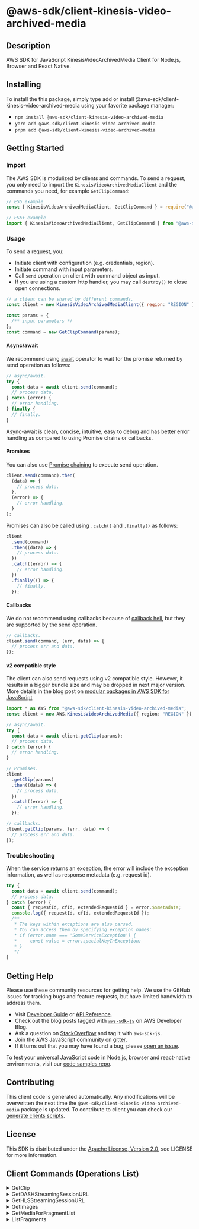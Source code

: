 <!-- generated file, do not edit directly -->

# @aws-sdk/client-kinesis-video-archived-media

## Description

AWS SDK for JavaScript KinesisVideoArchivedMedia Client for Node.js, Browser and React Native.

<p></p>

## Installing

To install the this package, simply type add or install @aws-sdk/client-kinesis-video-archived-media
using your favorite package manager:

- `npm install @aws-sdk/client-kinesis-video-archived-media`
- `yarn add @aws-sdk/client-kinesis-video-archived-media`
- `pnpm add @aws-sdk/client-kinesis-video-archived-media`

## Getting Started

### Import

The AWS SDK is modulized by clients and commands.
To send a request, you only need to import the `KinesisVideoArchivedMediaClient` and
the commands you need, for example `GetClipCommand`:

```js
// ES5 example
const { KinesisVideoArchivedMediaClient, GetClipCommand } = require("@aws-sdk/client-kinesis-video-archived-media");
```

```ts
// ES6+ example
import { KinesisVideoArchivedMediaClient, GetClipCommand } from "@aws-sdk/client-kinesis-video-archived-media";
```

### Usage

To send a request, you:

- Initiate client with configuration (e.g. credentials, region).
- Initiate command with input parameters.
- Call `send` operation on client with command object as input.
- If you are using a custom http handler, you may call `destroy()` to close open connections.

```js
// a client can be shared by different commands.
const client = new KinesisVideoArchivedMediaClient({ region: "REGION" });

const params = {
  /** input parameters */
};
const command = new GetClipCommand(params);
```

#### Async/await

We recommend using [await](https://developer.mozilla.org/en-US/docs/Web/JavaScript/Reference/Operators/await)
operator to wait for the promise returned by send operation as follows:

```js
// async/await.
try {
  const data = await client.send(command);
  // process data.
} catch (error) {
  // error handling.
} finally {
  // finally.
}
```

Async-await is clean, concise, intuitive, easy to debug and has better error handling
as compared to using Promise chains or callbacks.

#### Promises

You can also use [Promise chaining](https://developer.mozilla.org/en-US/docs/Web/JavaScript/Guide/Using_promises#chaining)
to execute send operation.

```js
client.send(command).then(
  (data) => {
    // process data.
  },
  (error) => {
    // error handling.
  }
);
```

Promises can also be called using `.catch()` and `.finally()` as follows:

```js
client
  .send(command)
  .then((data) => {
    // process data.
  })
  .catch((error) => {
    // error handling.
  })
  .finally(() => {
    // finally.
  });
```

#### Callbacks

We do not recommend using callbacks because of [callback hell](http://callbackhell.com/),
but they are supported by the send operation.

```js
// callbacks.
client.send(command, (err, data) => {
  // process err and data.
});
```

#### v2 compatible style

The client can also send requests using v2 compatible style.
However, it results in a bigger bundle size and may be dropped in next major version. More details in the blog post
on [modular packages in AWS SDK for JavaScript](https://aws.amazon.com/blogs/developer/modular-packages-in-aws-sdk-for-javascript/)

```ts
import * as AWS from "@aws-sdk/client-kinesis-video-archived-media";
const client = new AWS.KinesisVideoArchivedMedia({ region: "REGION" });

// async/await.
try {
  const data = await client.getClip(params);
  // process data.
} catch (error) {
  // error handling.
}

// Promises.
client
  .getClip(params)
  .then((data) => {
    // process data.
  })
  .catch((error) => {
    // error handling.
  });

// callbacks.
client.getClip(params, (err, data) => {
  // process err and data.
});
```

### Troubleshooting

When the service returns an exception, the error will include the exception information,
as well as response metadata (e.g. request id).

```js
try {
  const data = await client.send(command);
  // process data.
} catch (error) {
  const { requestId, cfId, extendedRequestId } = error.$$metadata;
  console.log({ requestId, cfId, extendedRequestId });
  /**
   * The keys within exceptions are also parsed.
   * You can access them by specifying exception names:
   * if (error.name === 'SomeServiceException') {
   *     const value = error.specialKeyInException;
   * }
   */
}
```

## Getting Help

Please use these community resources for getting help.
We use the GitHub issues for tracking bugs and feature requests, but have limited bandwidth to address them.

- Visit [Developer Guide](https://docs.aws.amazon.com/sdk-for-javascript/v3/developer-guide/welcome.html)
  or [API Reference](https://docs.aws.amazon.com/AWSJavaScriptSDK/v3/latest/index.html).
- Check out the blog posts tagged with [`aws-sdk-js`](https://aws.amazon.com/blogs/developer/tag/aws-sdk-js/)
  on AWS Developer Blog.
- Ask a question on [StackOverflow](https://stackoverflow.com/questions/tagged/aws-sdk-js) and tag it with `aws-sdk-js`.
- Join the AWS JavaScript community on [gitter](https://gitter.im/aws/aws-sdk-js-v3).
- If it turns out that you may have found a bug, please [open an issue](https://github.com/aws/aws-sdk-js-v3/issues/new/choose).

To test your universal JavaScript code in Node.js, browser and react-native environments,
visit our [code samples repo](https://github.com/aws-samples/aws-sdk-js-tests).

## Contributing

This client code is generated automatically. Any modifications will be overwritten the next time the `@aws-sdk/client-kinesis-video-archived-media` package is updated.
To contribute to client you can check our [generate clients scripts](https://github.com/aws/aws-sdk-js-v3/tree/main/scripts/generate-clients).

## License

This SDK is distributed under the
[Apache License, Version 2.0](http://www.apache.org/licenses/LICENSE-2.0),
see LICENSE for more information.

## Client Commands (Operations List)

<details>
<summary>
GetClip
</summary>

[Command API Reference](https://docs.aws.amazon.com/AWSJavaScriptSDK/v3/latest/clients/client-kinesis-video-archived-media/classes/getclipcommand.html) / [Input](https://docs.aws.amazon.com/AWSJavaScriptSDK/v3/latest/clients/client-kinesis-video-archived-media/interfaces/getclipcommandinput.html) / [Output](https://docs.aws.amazon.com/AWSJavaScriptSDK/v3/latest/clients/client-kinesis-video-archived-media/interfaces/getclipcommandoutput.html)

</details>
<details>
<summary>
GetDASHStreamingSessionURL
</summary>

[Command API Reference](https://docs.aws.amazon.com/AWSJavaScriptSDK/v3/latest/clients/client-kinesis-video-archived-media/classes/getdashstreamingsessionurlcommand.html) / [Input](https://docs.aws.amazon.com/AWSJavaScriptSDK/v3/latest/clients/client-kinesis-video-archived-media/interfaces/getdashstreamingsessionurlcommandinput.html) / [Output](https://docs.aws.amazon.com/AWSJavaScriptSDK/v3/latest/clients/client-kinesis-video-archived-media/interfaces/getdashstreamingsessionurlcommandoutput.html)

</details>
<details>
<summary>
GetHLSStreamingSessionURL
</summary>

[Command API Reference](https://docs.aws.amazon.com/AWSJavaScriptSDK/v3/latest/clients/client-kinesis-video-archived-media/classes/gethlsstreamingsessionurlcommand.html) / [Input](https://docs.aws.amazon.com/AWSJavaScriptSDK/v3/latest/clients/client-kinesis-video-archived-media/interfaces/gethlsstreamingsessionurlcommandinput.html) / [Output](https://docs.aws.amazon.com/AWSJavaScriptSDK/v3/latest/clients/client-kinesis-video-archived-media/interfaces/gethlsstreamingsessionurlcommandoutput.html)

</details>
<details>
<summary>
GetImages
</summary>

[Command API Reference](https://docs.aws.amazon.com/AWSJavaScriptSDK/v3/latest/clients/client-kinesis-video-archived-media/classes/getimagescommand.html) / [Input](https://docs.aws.amazon.com/AWSJavaScriptSDK/v3/latest/clients/client-kinesis-video-archived-media/interfaces/getimagescommandinput.html) / [Output](https://docs.aws.amazon.com/AWSJavaScriptSDK/v3/latest/clients/client-kinesis-video-archived-media/interfaces/getimagescommandoutput.html)

</details>
<details>
<summary>
GetMediaForFragmentList
</summary>

[Command API Reference](https://docs.aws.amazon.com/AWSJavaScriptSDK/v3/latest/clients/client-kinesis-video-archived-media/classes/getmediaforfragmentlistcommand.html) / [Input](https://docs.aws.amazon.com/AWSJavaScriptSDK/v3/latest/clients/client-kinesis-video-archived-media/interfaces/getmediaforfragmentlistcommandinput.html) / [Output](https://docs.aws.amazon.com/AWSJavaScriptSDK/v3/latest/clients/client-kinesis-video-archived-media/interfaces/getmediaforfragmentlistcommandoutput.html)

</details>
<details>
<summary>
ListFragments
</summary>

[Command API Reference](https://docs.aws.amazon.com/AWSJavaScriptSDK/v3/latest/clients/client-kinesis-video-archived-media/classes/listfragmentscommand.html) / [Input](https://docs.aws.amazon.com/AWSJavaScriptSDK/v3/latest/clients/client-kinesis-video-archived-media/interfaces/listfragmentscommandinput.html) / [Output](https://docs.aws.amazon.com/AWSJavaScriptSDK/v3/latest/clients/client-kinesis-video-archived-media/interfaces/listfragmentscommandoutput.html)

</details>
